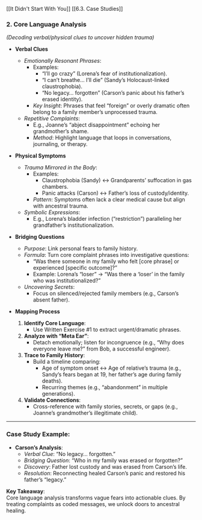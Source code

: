 [[It Didn't Start With You]]
[[6.3. Case Studies]]

### **2. Core Language Analysis**

_(Decoding verbal/physical clues to uncover hidden trauma)_

- **Verbal Clues**
    
    - _Emotionally Resonant Phrases_:
        - Examples:
            - “I’ll go crazy” (Lorena’s fear of institutionalization).
            - “I can’t breathe… I’ll die” (Sandy’s Holocaust-linked claustrophobia).
            - “No legacy… forgotten” (Carson’s panic about his father’s erased identity).
        - _Key Insight_: Phrases that feel “foreign” or overly dramatic often belong to a family member’s unprocessed trauma.
    - _Repetitive Complaints_:
        - E.g., Joanne’s “abject disappointment” echoing her grandmother’s shame.
        - _Method_: Highlight language that loops in conversations, journaling, or therapy.
- **Physical Symptoms**
    
    - _Trauma Mirrored in the Body_:
        - Examples:
            - Claustrophobia (Sandy) ↔ Grandparents’ suffocation in gas chambers.
            - Panic attacks (Carson) ↔ Father’s loss of custody/identity.
        - _Pattern_: Symptoms often lack a clear medical cause but align with ancestral trauma.
    - _Symbolic Expressions_:
        - E.g., Lorena’s bladder infection (“restriction”) paralleling her grandfather’s institutionalization.
- **Bridging Questions**
    
    - _Purpose_: Link personal fears to family history.
    - _Formula_: Turn core complaint phrases into investigative questions:
        - “Was there someone in my family who felt [core phrase] or experienced [specific outcome]?”
        - Example: Lorena’s “loser” → “Was there a ‘loser’ in the family who was institutionalized?”
    - _Uncovering Secrets_:
        - Focus on silenced/rejected family members (e.g., Carson’s absent father).
- **Mapping Process**
    
    1. **Identify Core Language**:
        - Use Written Exercise #1 to extract urgent/dramatic phrases.
    2. **Analyze with “Meta Ear”**:
        - Detach emotionally; listen for incongruence (e.g., “Why does everyone leave me?” from Bob, a successful engineer).
    3. **Trace to Family History**:
        - Build a timeline comparing:
            - Age of symptom onset ↔ Age of relative’s trauma (e.g., Sandy’s fears began at 19, her father’s age during family deaths).
            - Recurring themes (e.g., “abandonment” in multiple generations).
    4. **Validate Connections**:
        - Cross-reference with family stories, secrets, or gaps (e.g., Joanne’s grandmother’s illegitimate child).

---

### **Case Study Example**:

- **Carson’s Analysis**:
    - _Verbal Clue_: “No legacy… forgotten.”
    - _Bridging Question_: “Who in my family was erased or forgotten?”
    - _Discovery_: Father lost custody and was erased from Carson’s life.
    - _Resolution_: Reconnecting healed Carson’s panic and restored his father’s “legacy.”

**Key Takeaway**:  
Core language analysis transforms vague fears into actionable clues. By treating complaints as coded messages, we unlock doors to ancestral healing.